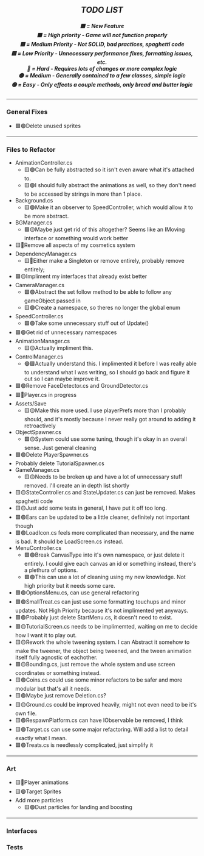 <section id="header" align="center">
    <h1><em>TODO LIST</em></h1>
    <h5>🟦 = New Feature
    <br>🟥 = High priority - Game will not function properly
    <br>🟨 = Medium Priority - Not SOLID, bad practices, spaghetti code
    <br>🟩 = Low Priority - Unnecessary performance fixes, formatting issues, etc.
    <br>🔴 = Hard - Requires lots of changes or more complex logic
    <br>🟡  = Medium - Generally contained to a few classes, simple logic
    <br>🟢 = Easy - Only effects a couple methods, only bread and butter logic</h5>
</section>

---
<section id="general" align="left">
    <h3>General Fixes</h3>
    <ul>
        <li>🟩🟢Delete unused sprites</li>
    </ul>
</section>

---
<section id="reffiles" align="left">
    <h3>Files to Refactor</h3>
    <ul>
        <li>AnimationController.cs
            <ul>
                <li>🟨🟢Can be fully abstracted so it isn't even aware what it's attached to.</li>
                <li>🟨🟢I should fully abstract the animations as well, so they don't need to be accessed by strings in more than 1 place.</li>
            </ul>
        </li>
        <li>Background.cs
            <ul>
                <li>🟨🟢Make it an observer to SpeedController, which would allow it to be more abstract.</li>
            </ul>
        </li>
        <li>BGManager.cs
            <ul>
                <li>🟩🟡Maybe just get rid of this altogether? Seems like an IMoving interface or something would work better</li>
            </ul>
        </li>
        <li>🟨🔴Remove all aspects of my cosmetics system</li>
        <li>DependencyManager.cs
            <ul>
                <li>🟨🔴Either make a Singleton or remove entirely, probably remove entirely;
            </ul>
        </li>
        <li>🟩🟡Impliment my interfaces that already exist better</li>
        <li>CameraManager.cs
            <ul>
                <li>🟩🟢Abstract the set follow method to be able to follow any gameObject passed in</li>
                <li>🟨🟢Create a namespace, so theres no longer the global enum</li>
            </ul>
        </li>
        <li>SpeedController.cs
            <ul>
                <li>🟩🟢Take some unnecessary stuff out of Update()</li>
            </ul>
        </li>
        <li>🟩🟢Get rid of unnecessary namespaces</li>
        <li>AnimationManager.cs
            <ul>
                <li>🟨🟡Actually impliment this.</li>
            </ul>
        </li>
        <li>ControlManager.cs
            <ul>
                <li>🟢🟩Actually understand this. I implimented it before I was really able to understand what I was writing, so I should go back and figure it out so I can maybe improve it.</li>
            </ul>
        </li>
        <li>🟩🟢Remove FaceDetector.cs and GroundDetector.cs</li>
        <li>🟥🔴Player.cs in progress</li>
        <li>Assets/Save
            <ul>
                <li>🟨🟡Make this more used. I use playerPrefs more than I probably should, and it's mostly because I never really got around to adding it retroactively</li>
            </ul> 
        </li>
        <li>ObjectSpawner.cs
            <ul>
                <li>🟩🟡System could use some tuning, though it's okay in an overall sense. Just general cleaning</li>
            </ul>
        </li>
        <li>🟩🟢Delete PlayerSpawner.cs</li>
        <li>Probably delete TutorialSpawner.cs</li>
        <li>GameManager.cs
            <ul>
                <li>🟨🟡Needs to be broken up and have a lot of unnecessary stuff removed. I'll create an in depth list shortly</li>
            </ul>
        </li>
        <li>🟨🟡StateController.cs and StateUpdater.cs can just be removed. Makes spaghetti code</li>
        <li>🟨🟡Just add some tests in general, I have put it off too long.</li>
        <li>🟩🟢Ears can be updated to be a little cleaner, definitely not important though</li>
        <li>🟩🟢LoadIcon.cs feels more complicated than necessary, and the name is bad. It should be LoadScreen.cs instead.</li>
        <li>MenuController.cs
            <ul>
                <li>🟩🟢Break CanvasType into it's own namespace, or just delete it entirely. I could give each canvas an id or something instead, there's a plethura of options.</li>
                <li>🟩🟢This can use a lot of cleaning using my new knowledge. Not high priority but it needs some care.</li>
            </ul>
        </li>
        <li>🟩🟢OptionsMenu.cs, can use general refactoring</li>
        <li>🟩🟢SmallTreat.cs can just use some formatting touchups and minor updates. Not High Priority because it's not implimented yet anyways.</li>
        <li>🟩🟢Probably just delete StartMenu.cs, it doesn't need to exist.</li>
        <li>🟥🟡TutorialScreen.cs needs to be implimemted, waiting on me to decide how I want it to play out.</li>
        <li>🟨🟡Rework the whole tweening system. I can Abstract it somehow to make the tweener, the object being tweened, and the tween animation itself fully agnostic of eachother.</li>
        <li>🟩🟡Bounding.cs, just remove the whole system and use screen coordinates or something instead.</li>
        <li>🟨🟢Coins.cs could use some minor refactors to be safer and more modular but that's all it needs.</li>
        <li>🟨🟢Maybe just remove Deletion.cs?</li>
        <li>🟨🟡Ground.cs could be improved heavily, might not even need to be it's own file.</li>
        <li>🟨🟢RespawnPlatform.cs can have IObservable be removed, I think</li>
        <li>🟨🟢Target.cs can use some major refactoring. Will add a list to detail exactly what I mean.</li>
        <li>🟩🟢Treats.cs is needlessly complicated, just simplify it</li>
    </ul>
</section>

---
<section id="art" align="left">
    <h3>Art</h3>
    <ul>
        <li>🟨🔴Player animations</li>
        <li>🟨🟢Target Sprites</li>
        <li>Add more particles
            <ul>
                <li>🟨🟢Dust particles for landing and boosting</li>
            </ul>
        </li>
    </ul>
</div>

---
<section id="interfaces" align="left">
    <h3>Interfaces</h3>
    <ul>
    </ul>
</section>
<section id="tests" align="left">
    <h3>Tests</h3>
</section>